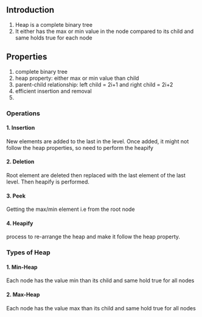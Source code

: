 ## Introduction

1. Heap is a complete binary tree
2. It either has the max or min value in the node compared to its child and same holds true for each node


## Properties

1. complete binary tree
2. heap property: either max or min value than child
3. parent-child relationship: left child = 2i+1 and right child = 2i+2
4. efficient insertion and removal
5. 


### Operations 

#### 1. Insertion

New elements are added to the last in the level. Once added, it might not follow the heap properties, so need to perform the heapify

#### 2. Deletion

Root element are deleted then replaced with the last element of the last level. Then heapify is performed.

#### 3. Peek

Getting the max/min element i.e from the root node

#### 4. Heapify

process to re-arrange the heap and make it follow the heap property.


### Types of Heap

#### 1. Min-Heap

Each node has the value min than its child and same hold true for all nodes

#### 2. Max-Heap

Each node has the value max than its child and same hold true for all nodes